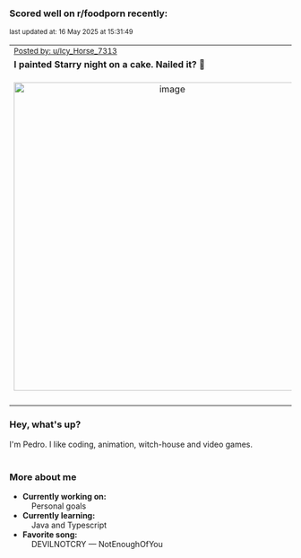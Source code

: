 ### Scored well on r/foodporn recently:

<p align="left"><sub>last updated at: 16 May 2025 at 15:31:49</sub></p>

|   |
| --- |
| <sub>[Posted by: u/Icy_Horse_7313][source]</sub> |
| **I painted Starry night on a cake. Nailed it? 🤔** | 
|<p align="center"> <img alt="image" src="https://i.redd.it/8g7wp1edhdye1.jpeg" width="550" /> </p>|
|   |

### Hey, what's up?

I'm Pedro. I like coding, animation, witch-house and video games.<br><br>

### More about me
- **Currently working on:**  
&nbsp;&nbsp;&nbsp;&nbsp;Personal goals
- **Currently learning:**  
&nbsp;&nbsp;&nbsp;&nbsp;Java and Typescript
- **Favorite song:**  
&nbsp;&nbsp;&nbsp;&nbsp;DEVILNOTCRY — NotEnoughOfYou<br><br>

  



  
  
  
[linkedin]: https://linkedin.com/in/pedro-h-r-gomes-8a487b14a/
[gmail]: mailto:pilique11@gmail.com
[source]: https://reddit.com/r/FoodPorn/comments/1kd19vk/i_painted_starry_night_on_a_cake_nailed_it/
[redditAPI]: https://www.reddit.com/dev/api/